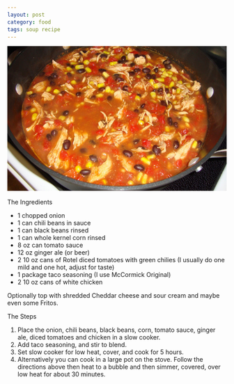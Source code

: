 ```yaml
---
layout: post
category: food
tags: soup recipe
---
```

![Chicken Taco Soup Recipe Easy and Delicious](/images/chicken-taco-soup-recipe-easy-and-delicious.jpg "Chicken Taco Soup Recipe Easy and Delicious")

The Ingredients

* 1 chopped onion
* 1 can chili beans in sauce
* 1 can black beans rinsed
* 1 can whole kernel corn rinsed
* 8 oz can tomato sauce
* 12 oz ginger ale (or beer)
* 2 10 oz cans of Rotel diced tomatoes with green chilies (I usually do one mild and one hot, adjust for taste)
* 1 package taco seasoning (I use McCormick Original)
* 2 10 oz cans of white chicken

Optionally top with shredded Cheddar cheese and sour cream and maybe even some Fritos.

The Steps

1. Place the onion, chili beans, black beans, corn, tomato sauce, ginger ale, diced tomatoes and chicken in a slow cooker.
2. Add taco seasoning, and stir to blend.
3. Set slow cooker for low heat, cover, and cook for 5 hours.
4. Alternatively you can cook in a large pot on the stove. Follow the directions above then heat to a bubble and then simmer, covered, over low heat for about 30 minutes.
